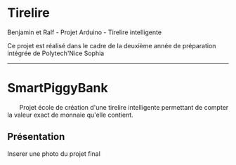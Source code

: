 # Tirelire

Benjamin et Ralf - Projet Arduino - Tirelire intelligente

Ce projet est réalisé dans le cadre de la deuxième année de préparation intégrée de Polytech'Nice Sophia
* * *
# SmartPiggyBank
&nbsp;&nbsp;&nbsp;&nbsp;&nbsp;&nbsp; Projet école de création d'une tirelire intelligente permettant de compter la valeur exact de monnaie qu'elle contient.

## Présentation

Inserer une photo du projet final


